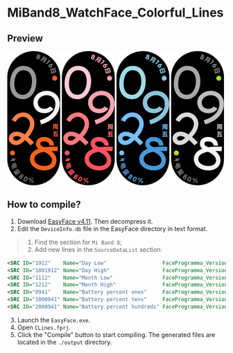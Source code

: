 # MiBand8_WatchFace_Colorful_Lines

## Preview

![](images/P1_preview.png)
![](images/P2_preview.png)
![](images/P3_preview.png)
![](images/P4_preview.png)

## How to compile?

1. Download [EasyFace v4.11](https://miwatch.conversmod.ru/micolor/files/EasyFace_Gen2_CompilerV411.zip). Then decompress it.
2. Edit the `DeviceInfo.db` file in the EasyFace directory in text format.

> 1. Find the section for `Mi Band 8`;
> 2. Add new lines in the `SourceDataList` section:

```xml
<SRC ID="1912"    Name="Day Low"                  FaceProgramma_Version="0" Device_Version="1.0.0" UsingNewFileTypeID_En="0" Tip=""/>
<SRC ID="1001912" Name="Day High"                 FaceProgramma_Version="0" Device_Version="1.0.0" UsingNewFileTypeID_En="0" Tip=""/>
<SRC ID="1112"    Name="Month Low"                FaceProgramma_Version="0" Device_Version="1.0.0" UsingNewFileTypeID_En="0" Tip=""/>
<SRC ID="1212"    Name="Month High"               FaceProgramma_Version="0" Device_Version="1.0.0" UsingNewFileTypeID_En="0" Tip=""/>
<SRC ID="0941"    Name="Battery percent ones"     FaceProgramma_Version="0" Device_Version="1.0.0" UsingNewFileTypeID_En="0" Tip=""/>
<SRC ID="1000941" Name="Battery percent tens"     FaceProgramma_Version="0" Device_Version="1.0.0" UsingNewFileTypeID_En="0" Tip=""/>
<SRC ID="2000941" Name="Battery percent hundreds" FaceProgramma_Version="0" Device_Version="1.0.0" UsingNewFileTypeID_En="0" Tip=""/>
```

3. Launch the `EasyFace.exe`.
4. Open `CLines.fprj`.
5. Click the "Compile" button to start compiling. The generated files are located in the `./output` directory.
